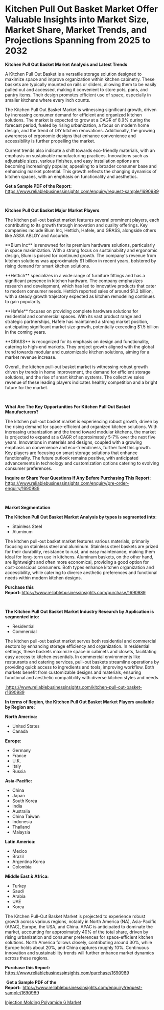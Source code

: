 <p><h1>Kitchen Pull Out Basket Market Offer Valuable Insights into Market Size, Market Share, Market Trends, and Projections Spanning from 2025 to 2032</h1></p><p><strong>Kitchen Pull Out Basket Market Analysis and Latest Trends</strong></p>
<p><p>A Kitchen Pull Out Basket is a versatile storage solution designed to maximize space and improve organization within kitchen cabinetry. These baskets are typically mounted on rails or sliders, allowing them to be easily pulled out and accessed, making it convenient to store pots, pans, and pantry items. Their design promotes efficient use of space, especially in smaller kitchens where every inch counts.</p><p>The Kitchen Pull Out Basket Market is witnessing significant growth, driven by increasing consumer demand for efficient and organized kitchen solutions. The market is expected to grow at a CAGR of 8.9% during the forecast period, fueled by rising urbanization, a focus on modern home design, and the trend of DIY kitchen renovations. Additionally, the growing awareness of ergonomic designs that enhance convenience and accessibility is further propelling the market. </p><p>Current trends also indicate a shift towards eco-friendly materials, with an emphasis on sustainable manufacturing practices. Innovations such as adjustable sizes, various finishes, and easy installation options are becoming increasingly popular, appealing to a broader consumer base and enhancing market potential. This growth reflects the changing dynamics of kitchen spaces, with an emphasis on functionality and aesthetics.</p></p>
<p><strong>Get a Sample PDF of the Report:&nbsp;</strong> <a href="https://www.reliablebusinessinsights.com/enquiry/request-sample/1690989?utm_campaign=3079&utm_medium=2&utm_source=Github&utm_content=ia&utm_term=26032025&utm_id=kitchen-pull-out-basket">https://www.reliablebusinessinsights.com/enquiry/request-sample/1690989</a></p>
<p>&nbsp;</p>
<p><strong>Kitchen Pull Out Basket Major Market Players</strong></p>
<p><p>The kitchen pull-out basket market features several prominent players, each contributing to its growth through innovation and quality offerings. Key companies include Blum Inc, Hettich, Hafele, and GRASS, alongside others like ASSA ABLOY and Accuride.</p><p>**Blum Inc** is renowned for its premium hardware solutions, particularly in space maximization. With a strong focus on sustainability and ergonomic design, Blum is poised for continued growth. The company's revenue from kitchen solutions was approximately $1 billion in recent years, bolstered by rising demand for smart kitchen solutions.</p><p>**Hettich** specializes in a wide range of furniture fittings and has a significant presence in kitchen hardware. The company emphasizes research and development, which has led to innovative products that cater to modern consumer needs. Hettich reported sales of around $1.2 billion, with a steady growth trajectory expected as kitchen remodeling continues to gain popularity.</p><p>**Hafele** focuses on providing complete hardware solutions for residential and commercial spaces. With its vast product range and strategic partnerships, Hafele has maintained a strong market position, anticipating significant market size growth, potentially exceeding $1.5 billion in the coming years.</p><p>**GRASS** is recognized for its emphasis on design and functionality, catering to high-end markets. They project growth aligned with the global trend towards modular and customizable kitchen solutions, aiming for a market revenue increase.</p><p>Overall, the kitchen pull-out basket market is witnessing robust growth driven by trends in home improvement, the demand for efficient storage solutions, and the rise of smart kitchen systems. The collective sales revenue of these leading players indicates healthy competition and a bright future for the market.</p></p>
<p>&nbsp;</p>
<p><strong>What Are The Key Opportunities For Kitchen Pull Out Basket Manufacturers?</strong></p>
<p><p>The kitchen pull-out basket market is experiencing robust growth, driven by the rising demand for space-efficient and organized kitchen solutions. With increasing urbanization and the trend toward modular kitchens, the market is projected to expand at a CAGR of approximately 5-7% over the next five years. Innovations in materials and designs, coupled with a growing emphasis on convenience and eco-friendliness, further fuel this growth. Key players are focusing on smart storage solutions that enhance functionality. The future outlook remains positive, with anticipated advancements in technology and customization options catering to evolving consumer preferences.</p></p>
<p><strong>Inquire or Share Your Questions If Any Before Purchasing This Report:</strong> <a href="https://www.reliablebusinessinsights.com/enquiry/pre-order-enquiry/1690989?utm_campaign=3079&utm_medium=2&utm_source=Github&utm_content=ia&utm_term=26032025&utm_id=kitchen-pull-out-basket">https://www.reliablebusinessinsights.com/enquiry/pre-order-enquiry/1690989</a></p>
<p>&nbsp;</p>
<p><strong>Market Segmentation</strong></p>
<p><strong>The Kitchen Pull Out Basket Market Analysis by types is segmented into:</strong></p>
<p><ul><li>Stainless Steel</li><li>Aluminum</li></ul></p>
<p><p>The kitchen pull-out basket market features various materials, primarily focusing on stainless steel and aluminum. Stainless steel baskets are prized for their durability, resistance to rust, and easy maintenance, making them ideal for long-term use in kitchens. Aluminum baskets, on the other hand, are lightweight and often more economical, providing a good option for cost-conscious consumers. Both types enhance kitchen organization and accessibility, while catering to diverse aesthetic preferences and functional needs within modern kitchen designs.</p></p>
<p><strong>Purchase this Report:&nbsp;</strong><a href="https://www.reliablebusinessinsights.com/purchase/1690989?utm_campaign=3079&utm_medium=2&utm_source=Github&utm_content=ia&utm_term=26032025&utm_id=kitchen-pull-out-basket">https://www.reliablebusinessinsights.com/purchase/1690989</a></p>
<p>&nbsp;</p>
<p><strong>The Kitchen Pull Out Basket Market Industry Research by Application is segmented into:</strong></p>
<p><ul><li>Residential</li><li>Commercial</li></ul></p>
<p><p>The kitchen pull-out basket market serves both residential and commercial sectors by enhancing storage efficiency and organization. In residential settings, these baskets maximize space in cabinets and closets, facilitating easy access to kitchen essentials. In commercial environments like restaurants and catering services, pull-out baskets streamline operations by providing quick access to ingredients and tools, improving workflow. Both markets benefit from customizable designs and materials, ensuring functional and aesthetic compatibility with diverse kitchen styles and needs.</p></p>
<p><a href="https://www.reliablebusinessinsights.com/kitchen-pull-out-basket-r1690989?utm_campaign=3079&utm_medium=2&utm_source=Github&utm_content=ia&utm_term=26032025&utm_id=kitchen-pull-out-basket">&nbsp;https://www.reliablebusinessinsights.com/kitchen-pull-out-basket-r1690989</a></p>
<p><strong>In terms of Region, the Kitchen Pull Out Basket Market Players available by Region are:</strong></p>
<p>
    <p> <strong> North America: </strong>
        <ul>
            <li>United States</li>
            <li>Canada</li>
        </ul>
        </p> 
    <p> <strong> Europe: </strong>
        <ul>
            <li>Germany</li>
            <li>France</li>
            <li>U.K.</li>
            <li>Italy</li>
            <li>Russia</li>
        </ul>
        </p> 
    <p> <strong> Asia-Pacific: </strong>
        <ul>
            <li>China</li>
            <li>Japan</li>
            <li>South Korea</li>
            <li>India</li>
            <li>Australia</li>
            <li>China Taiwan</li>
            <li>Indonesia</li>
            <li>Thailand</li>
            <li>Malaysia</li>
        </ul>
        </p> 
    <p> <strong> Latin America: </strong>
        <ul>
            <li>Mexico</li>
            <li>Brazil</li>
            <li>Argentina Korea</li>
            <li>Colombia</li>
        </ul>
        </p> 
    <p> <strong> Middle East & Africa: </strong>
        <ul>
            <li>Turkey</li>
            <li>Saudi</li>
            <li>Arabia</li>
            <li>UAE</li>
            <li>Korea</li>
        </ul>
    </p>
    </p>
<p><p>The Kitchen Pull-Out Basket Market is projected to experience robust growth across various regions, notably in North America (NA), Asia-Pacific (APAC), Europe, the USA, and China. APAC is anticipated to dominate the market, accounting for approximately 40% of the total share, driven by rising urbanization and consumer preferences for space-efficient kitchen solutions. North America follows closely, contributing around 30%, while Europe holds about 20%, and China captures roughly 10%. Continuous innovation and sustainability trends will further enhance market dynamics across these regions.</p></p>
<p><strong>Purchase this Report: </strong><a href="https://www.reliablebusinessinsights.com/purchase/1690989?utm_campaign=3079&utm_medium=2&utm_source=Github&utm_content=ia&utm_term=26032025&utm_id=kitchen-pull-out-basket">https://www.reliablebusinessinsights.com/purchase/1690989</a></p>
<p>&nbsp;<strong>Get a Sample PDF of the Report:&nbsp;&nbsp;</strong><a href="https://www.reliablebusinessinsights.com/enquiry/request-sample/1690989?utm_campaign=3079&utm_medium=2&utm_source=Github&utm_content=ia&utm_term=26032025&utm_id=kitchen-pull-out-basket">https://www.reliablebusinessinsights.com/enquiry/request-sample/1690989</a></p>
<p><strong></strong></p>
<p><p><a href="https://github.com/arifasabeygb/Market-Research-Report-List-1/blob/main/injection-molding-polyamide-6-market.md?utm_campaign=3079&utm_medium=2&utm_source=Github&utm_content=ia&utm_term=26032025&utm_id=kitchen-pull-out-basket">Injection Molding Polyamide 6 Market</a></p></p>